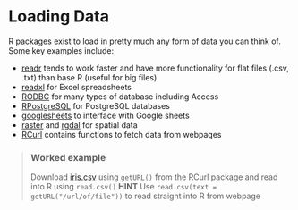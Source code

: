 # Loading Data

R packages exist to load in pretty much any form of data you can think of. Some key examples include:

- [readr](https://cran.r-project.org/web/packages/readr/README.html) tends to work faster and have more functionality for flat files (.csv, .txt) than base R (useful for big files)
- [readxl](https://blog.rstudio.org/2015/04/15/readxl-0-1-0/) for Excel spreadsheets
- [RODBC](https://cran.r-project.org/web/packages/RODBC/RODBC.pdf) for many types of database including Access
- [RPostgreSQL](https://www.r-bloggers.com/getting-started-with-postgresql-in-r/) for PostgreSQL databases
- [googlesheets](https://cran.r-project.org/web/packages/googlesheets/googlesheets.pdf) to interface with Google sheets
- [raster](https://cran.r-project.org/web/packages/raster/raster.pdf) and [rgdal](https://cran.r-project.org/web/packages/rgdal/rgdal.pdf) for spatial data
- [RCurl](https://cran.r-project.org/web/packages/RCurl/RCurl.pdf) contains functions to fetch data from webpages

> ### Worked example
>
> Download [iris.csv](https://raw.githubusercontent.com/BES2016Workshop/reproduciblecodeR/master/iris.csv) using `getURL()` from the RCurl package and read into R using `read.csv()`
> **HINT** 
> Use `read.csv(text = getURL("/url/of/file"))` to read straight into R from webpage

